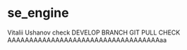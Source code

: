 # se_engine
Vitalii Ushanov check
DEVELOP BRANCH
GIT PULL CHECK
AAAAAAAAAAAAAAAAAAAAAAAAAAAAAAAAAAAaa
